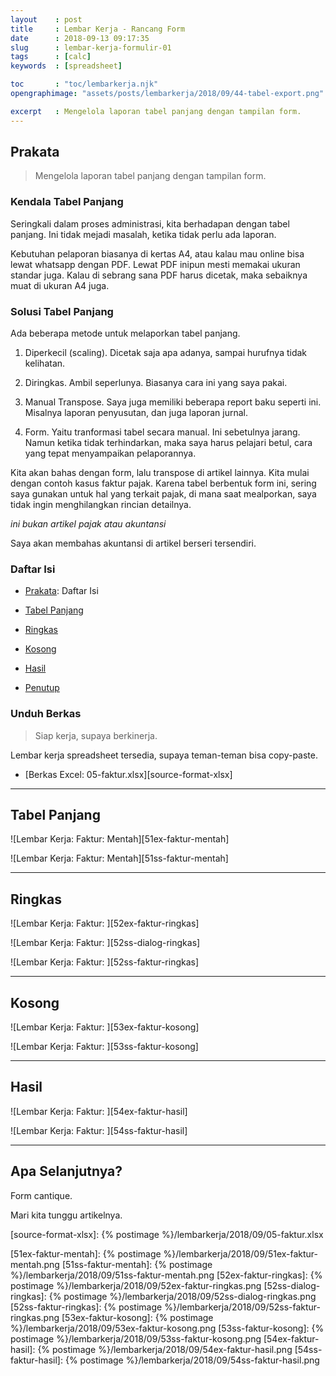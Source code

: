 ```yaml
---
layout    : post
title     : Lembar Kerja - Rancang Form
date      : 2018-09-13 09:17:35
slug      : lembar-kerja-formulir-01
tags      : [calc]
keywords  : [spreadsheet]

toc       : "toc/lembarkerja.njk"
opengraphimage: "assets/posts/lembarkerja/2018/09/44-tabel-export.png"

excerpt   : Mengelola laporan tabel panjang dengan tampilan form.
---
```


<a name="prakata"></a>

## Prakata

> Mengelola laporan tabel panjang dengan tampilan form.

### Kendala Tabel Panjang

Seringkali dalam proses administrasi,
kita berhadapan dengan tabel panjang.
Ini tidak mejadi masalah,
ketika tidak perlu ada laporan.

Kebutuhan pelaporan biasanya di kertas A4,
atau kalau mau online bisa lewat whatsapp dengan PDF.
Lewat PDF inipun mesti memakai ukuran standar juga.
Kalau di sebrang sana PDF harus dicetak,
maka sebaiknya muat di ukuran A4 juga.

### Solusi Tabel Panjang

Ada beberapa metode untuk melaporkan tabel panjang.

1. Diperkecil (scaling).
   Dicetak saja apa adanya,
   sampai hurufnya tidak kelihatan.

2. Diringkas.
   Ambil seperlunya.
   Biasanya cara ini yang saya pakai.

3. Manual Transpose.
   Saya juga memiliki beberapa report baku seperti ini.
   Misalnya laporan penyusutan,
   dan juga laporan jurnal.

4. Form.
   Yaitu tranformasi tabel secara manual.
   Ini sebetulnya jarang.
   Namun ketika tidak terhindarkan,
   maka saya harus pelajari betul,
   cara yang tepat menyampaikan pelaporannya.

Kita akan bahas dengan form,
lalu transpose di artikel lainnya.
Kita mulai dengan contoh kasus faktur pajak.
Karena tabel berbentuk form ini,
sering saya gunakan untuk hal yang terkait pajak,
di mana saat mealporkan,
saya tidak ingin menghilangkan rincian detailnya.

_ini bukan artikel pajak atau akuntansi_

Saya akan membahas akuntansi di artikel  berseri tersendiri.

### Daftar Isi

* [Prakata](#prakata): Daftar Isi

* [Tabel Panjang](#mentah)

* [Ringkas](#ringkas)

* [Kosong](#Kosong)

* [Hasil](#Hasil)

* [Penutup](#penutup)

### Unduh Berkas

> Siap kerja, supaya berkinerja.

Lembar kerja spreadsheet tersedia,
supaya teman-teman bisa copy-paste.

* [Berkas Excel: 05-faktur.xlsx][source-format-xlsx]

-- -- --

<a name="mentah"></a>

## Tabel Panjang

![Lembar Kerja: Faktur: Mentah][51ex-faktur-mentah]

![Lembar Kerja: Faktur: Mentah][51ss-faktur-mentah]

-- -- --

<a name="ringkas"></a>

## Ringkas

![Lembar Kerja: Faktur: ][52ex-faktur-ringkas]

![Lembar Kerja: Faktur: ][52ss-dialog-ringkas]

![Lembar Kerja: Faktur: ][52ss-faktur-ringkas]

-- -- --

<a name="kosong"></a>

## Kosong

![Lembar Kerja: Faktur: ][53ex-faktur-kosong]

![Lembar Kerja: Faktur: ][53ss-faktur-kosong]

-- -- --

<a name="hasil"></a>

## Hasil

![Lembar Kerja: Faktur: ][54ex-faktur-hasil]

![Lembar Kerja: Faktur: ][54ss-faktur-hasil]

-- -- --

<a name="selanjutnya"></a>

## Apa Selanjutnya?

Form cantique.

Mari kita tunggu artikelnya.

[//]: <> ( -- -- -- links below -- -- -- )

[source-format-xlsx]:   {% postimage %}/lembarkerja/2018/09/05-faktur.xlsx

[51ex-faktur-mentah]:   {% postimage %}/lembarkerja/2018/09/51ex-faktur-mentah.png
[51ss-faktur-mentah]:   {% postimage %}/lembarkerja/2018/09/51ss-faktur-mentah.png
[52ex-faktur-ringkas]:  {% postimage %}/lembarkerja/2018/09/52ex-faktur-ringkas.png
[52ss-dialog-ringkas]:  {% postimage %}/lembarkerja/2018/09/52ss-dialog-ringkas.png
[52ss-faktur-ringkas]:  {% postimage %}/lembarkerja/2018/09/52ss-faktur-ringkas.png
[53ex-faktur-kosong]:   {% postimage %}/lembarkerja/2018/09/53ex-faktur-kosong.png
[53ss-faktur-kosong]:   {% postimage %}/lembarkerja/2018/09/53ss-faktur-kosong.png
[54ex-faktur-hasil]:    {% postimage %}/lembarkerja/2018/09/54ex-faktur-hasil.png
[54ss-faktur-hasil]:    {% postimage %}/lembarkerja/2018/09/54ss-faktur-hasil.png
